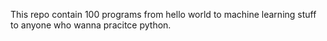 This repo contain 100 programs from hello world to machine learning stuff to anyone who wanna pracitce python.
 
